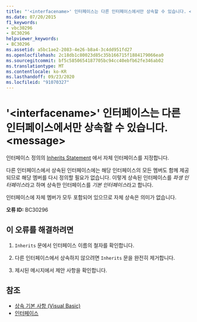 ```yaml
---
title: "'<interfacename>' 인터페이스는 다른 인터페이스에서만 상속할 수 있습니다. <message>"
ms.date: 07/20/2015
f1_keywords:
- vbc30296
- BC30296
helpviewer_keywords:
- BC30296
ms.assetid: a5bc1ae2-2083-4e26-b8a4-3c4dd951fd27
ms.openlocfilehash: 2c18db1c80023d85c35b166715f1884179066ea0
ms.sourcegitcommit: bf5c5850654187705bc94cc40ebfb62fe346ab02
ms.translationtype: MT
ms.contentlocale: ko-KR
ms.lasthandoff: 09/23/2020
ms.locfileid: "91070327"
---
```

# <a name="interface-interfacename-cannot-inherit-from-itself-message"></a>'\<interfacename>' 인터페이스는 다른 인터페이스에서만 상속할 수 있습니다. \<message>

인터페이스 정의의 [Inherits Statement](../language-reference/statements/inherits-statement.md) 에서 자체 인터페이스를 지정합니다.  
  
 다른 인터페이스에서 상속된 인터페이스에는 해당 인터페이스의 모든 멤버도 함께 제공되므로 해당 멤버를 다시 정의할 필요가 없습니다. 이렇게 상속된 인터페이스를 *파생 인터페이스*라고 하며 상속한 인터페이스를 *기본 인터페이스*라고 합니다.  
  
 인터페이스에 자체 멤버가 모두 포함되어 있으므로 자체 상속은 의미가 없습니다.  
  
 **오류 ID:** BC30296  
  
## <a name="to-correct-this-error"></a>이 오류를 해결하려면  
  
1. `Inherits` 문에서 인터페이스 이름의 철자를 확인합니다.  
  
2. 다른 인터페이스에서 상속하지 않으려면 `Inherits` 문을 완전히 제거합니다.  
  
3. 제시된 메시지에서 제안 사항을 확인합니다.  
  
## <a name="see-also"></a>참조

- [상속 기본 사항 (Visual Basic)](../programming-guide/language-features/objects-and-classes/inheritance-basics.md)
- [인터페이스](../programming-guide/language-features/interfaces/index.md)
